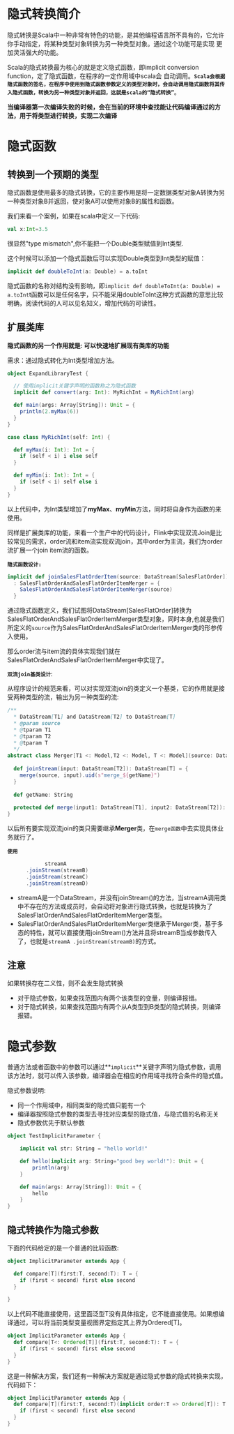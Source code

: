 # 隐式转换简介

隐式转换是Scala中一种非常有特色的功能，是其他编程语言所不具有的，它允许你手动指定，将某种类型对象转换为另一种类型对象。通过这个功能可是实现 更加灵活强大的功能。

Scala的隐式转换最为核心的就是定义隐式函数，即implicit conversion function，定了隐式函数，在程序的一定作用域中scala会 自动调用。**`Scala会根据隐式函数的签名，在程序中使用到隐式函数参数定义的类型对象时，会自动调用隐式函数将其传入隐式函数，转换为另一种类型对象并返回，这就是scala的“隐式转换”`**。

**当编译器第一次编译失败的时候，会在当前的环境中查找能让代码编译通过的方法，用于将类型进行转换，实现二次编译**



# 隐式函数

## 转换到一个预期的类型

隐式函数是使用最多的隐式转换，它的主要作用是将一定数据类型对象A转换为另一种类型对象B并返回，使对象A可以使用对象B的属性和函数。

我们来看一个案例，如果在scala中定义一下代码:

```scala
val x:Int=3.5
```

很显然"type mismatch",你不能把一个Double类型赋值到Int类型.

这个时候可以添加一个隐式函数后可以实现Double类型到Int类型的赋值：

```scala
implicit def doubleToInt(a: Double) = a.toInt
```

隐式函数的名称对结构没有影响，即`implicit def doubleToInt(a: Double) = a.toInt`t函数可以是任何名字，只不能采用doubleToInt这种方式函数的意思比较明确，阅读代码的人可以见名知义，增加代码的可读性。

## 扩展类库

**隐式函数的另一个作用就是: 可以快速地扩展现有类库的功能**

需求：通过隐式转化为Int类型增加方法。

```scala
object ExpandLibraryTest {

  // 使用implicit关键字声明的函数称之为隐式函数
  implicit def convert(arg: Int): MyRichInt = MyRichInt(arg)

  def main(args: Array[String]): Unit = {
    println(2.myMax(6))
  }
}

case class MyRichInt(self: Int) {

  def myMax(i: Int): Int = {
    if (self < i) i else self
  }

  def myMin(i: Int): Int = {
    if (self < i) self else i
  }
}
```

以上代码中，为Int类型增加了**myMax**、**myMin**方法，同时将自身作为函数的来使用。



同样是扩展类库的功能，来看一个生产中的代码设计，Flink中实现双流Join是比较常见的需求，order流和item流实现双流join，其中order为主流，我们为order流扩展一个join item流的函数。

**`隐式函数设计:`**

```scala
implicit def joinSalesFlatOrderItem(source: DataStream[SalesFlatOrder])
  : SalesFlatOrderAndSalesFlatOrderItemMerger = {
    SalesFlatOrderAndSalesFlatOrderItemMerger(source)
  }
```

通过隐式函数定义，我们试图将DataStream[SalesFlatOrder]转换为SalesFlatOrderAndSalesFlatOrderItemMerger类型对象，同时本身,也就是我们所定义的`source`作为SalesFlatOrderAndSalesFlatOrderItemMerger类的形参传入使用。

那么order流与item流的具体实现我们就在SalesFlatOrderAndSalesFlatOrderItemMerger中实现了。

**`双流join基类设计`**:

从程序设计的规范来看，可以对实现双流join的类定义一个基类，它的作用就是接受两种类型的流，输出为另一种类型的流:

```scala
/**
  * DataStream[T1] and DataStream[T2] to DataStream[T]
  * @param source
  * @tparam T1
  * @tparam T2
  * @tparam T
  */
abstract class Merger[T1 <: Model,T2 <: Model, T <: Model](source: DataStream[T1]) extends Serializable {
  
  def joinStream(input: DataStream[T2]): DataStream[T] = {
    merge(source, input).uid(s"merge_${getName}")
  }
  
  def getName: String
  
  protected def merge(input1: DataStream[T1], input2: DataStream[T2]): DataStream[T]
}
```

以后所有要实现双流join的类只需要继承**Merger**类，在`merge函数`中去实现具体业务就行了。

**`使用`**

```scala
			streamA
      .joinStream(streamB)
      .joinStream(streamC)
      .joinStream(streamD)
```

- streamA是一个DataStream，并没有joinStream()的方法，当streamA调用类中不存在的方法或成员时，会自动将对象进行隐式转换，也就是转换为了SalesFlatOrderAndSalesFlatOrderItemMerger类型。
- SalesFlatOrderAndSalesFlatOrderItemMerger类继承于Merger类，基于多态的特性，就可以直接使用joinStream()方法并且将streamB当成参数传入了，也就是`streamA .joinStream(streamB)`的方式。

## 注意

如果转换存在二义性，则不会发生隐式转换

- 对于隐式参数，如果查找范围内有两个该类型的变量，则编译报错。
- 对于隐式转换，如果查找范围内有两个从A类型到B类型的隐式转换，则编译报错。



# 隐式参数

普通方法或者函数中的参数可以通过**`implicit`**关键字声明为隐式参数，调用该方法时，就可以传入该参数，编译器会在相应的作用域寻找符合条件的隐式值。



隐式参数说明:

- 同一个作用域中，相同类型的隐式值只能有一个
- 编译器按照隐式参数的类型去寻找对应类型的隐式值，与隐式值的名称无关
- 隐式参数优先于默认参数

```scala
object TestImplicitParameter {

    implicit val str: String = "hello world!"

    def hello(implicit arg: String="good bey world!"): Unit = {
        println(arg)
    }

    def main(args: Array[String]): Unit = {
        hello
    }
}
```



## 隐式转换作为隐式参数

下面的代码给定的是一个普通的比较函数:

```scala
object ImplicitParameter extends App {

  def compare[T](first:T, second:T): T = {
    if (first < second) first else second
  }
  
}
```

以上代码不能直接使用，这里面泛型T没有具体指定，它不能直接使用。如果想编译通过，可以将当前类型变量视图界定指定其上界为Ordered[T]。

```scala
object ImplicitParameter extends App {
  def compare[T<: Ordered[T]](first:T, second:T): T = {
    if (first < second) first else second
  }
}
```

这是一种解决方案，我们还有一种解决方案就是通过隐式参数的隐式转换来实现，代码如下：

```scala
object ImplicitParameter extends App {
  def compare[T](first:T, second:T)(implicit order:T => Ordered[T]): T = {
    if (first < second) first else second
  }
}
```











